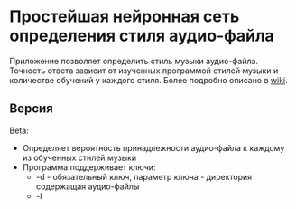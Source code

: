 Простейшая нейронная сеть определения стиля аудио-файла
=======================================================

Приложение позволяет определить стиль музыки аудио-файла. Точность ответа зависит от изученных программой стилей музыки и количестве обучений у каждого стиля.
Более подробно описано в [wiki](https://github.com/ADDinc/style_music/wiki).

Версия
------
Beta:
-  Определяет вероятность принадлежности аудио-файла к каждому из обученных стилей музыки
-  Программа поддерживает ключи: 
    -  -d <directory>  - обязательный ключ, параметр ключа - директория содержащая аудио-файлы
    -  -l <style name> - необязательный ключ, при использовании данного ключа включается режим обучения, параметр ключа - наименование стиля музыки
-  Хранение базы стилей в файле формата .db

Building
--------

-  sudo apt-get install build-essential libyaml-dev libfftw3-dev libavcodec-dev libavformat-dev libavutil-dev libavresample-dev python-dev libsamplerate0-dev libtag1-dev
-  sudo apt-get install python-numpy-dev python-numpy python-yaml
-  make

Build status
------------

[![Build Status](https://travis-ci.org/ADDinc/style_music.svg?branch=master)](https://travis-ci.org/ADDinc/style_music)
